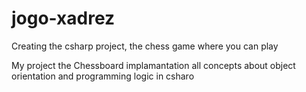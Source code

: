 # jogo-xadrez
Creating the csharp project, the chess game where you can play

My project the Chessboard implamantation all concepts about object orientation and programming logic in csharo
